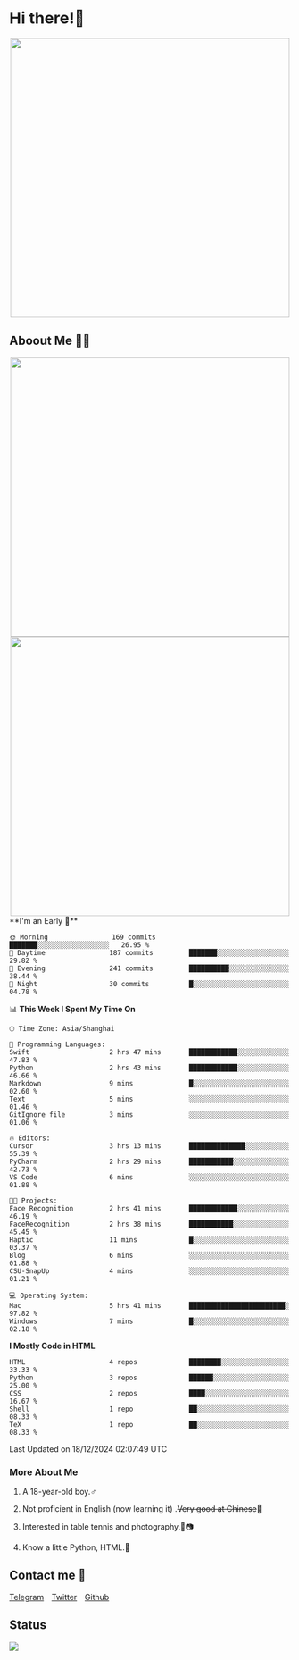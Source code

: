 # Hi there!🎉

<div align=center><img src="https://count.getloli.com/get/@Cicada000?theme=moebooru" width=500px></div>

## Aboout Me 👀💦

<div align=center>
<img src="https://github-readme-stats.vercel.app/api?username=Cicada000&show_icons=true&theme=tokyonight" width=500px>
<br>
<img src="https://github-readme-stats.vercel.app/api/top-langs/?username=Cicada000&show_icons=true&theme=tokyonight&layout=compact" width=500px>
</div>
<!--START_SECTION:waka-->
**I'm an Early 🐤** 

```text
🌞 Morning                169 commits         ███████░░░░░░░░░░░░░░░░░░   26.95 % 
🌆 Daytime                187 commits         ███████░░░░░░░░░░░░░░░░░░   29.82 % 
🌃 Evening                241 commits         ██████████░░░░░░░░░░░░░░░   38.44 % 
🌙 Night                  30 commits          █░░░░░░░░░░░░░░░░░░░░░░░░   04.78 % 
```


📊 **This Week I Spent My Time On** 

```text
🕑︎ Time Zone: Asia/Shanghai

💬 Programming Languages: 
Swift                    2 hrs 47 mins       ████████████░░░░░░░░░░░░░   47.83 % 
Python                   2 hrs 43 mins       ████████████░░░░░░░░░░░░░   46.66 % 
Markdown                 9 mins              █░░░░░░░░░░░░░░░░░░░░░░░░   02.60 % 
Text                     5 mins              ░░░░░░░░░░░░░░░░░░░░░░░░░   01.46 % 
GitIgnore file           3 mins              ░░░░░░░░░░░░░░░░░░░░░░░░░   01.06 % 

🔥 Editors: 
Cursor                   3 hrs 13 mins       ██████████████░░░░░░░░░░░   55.39 % 
PyCharm                  2 hrs 29 mins       ███████████░░░░░░░░░░░░░░   42.73 % 
VS Code                  6 mins              ░░░░░░░░░░░░░░░░░░░░░░░░░   01.88 % 

🐱‍💻 Projects: 
Face Recognition         2 hrs 41 mins       ████████████░░░░░░░░░░░░░   46.19 % 
FaceRecognition          2 hrs 38 mins       ███████████░░░░░░░░░░░░░░   45.45 % 
Haptic                   11 mins             █░░░░░░░░░░░░░░░░░░░░░░░░   03.37 % 
Blog                     6 mins              ░░░░░░░░░░░░░░░░░░░░░░░░░   01.88 % 
CSU-SnapUp               4 mins              ░░░░░░░░░░░░░░░░░░░░░░░░░   01.21 % 

💻 Operating System: 
Mac                      5 hrs 41 mins       ████████████████████████░   97.82 % 
Windows                  7 mins              █░░░░░░░░░░░░░░░░░░░░░░░░   02.18 % 
```

**I Mostly Code in HTML** 

```text
HTML                     4 repos             ████████░░░░░░░░░░░░░░░░░   33.33 % 
Python                   3 repos             ██████░░░░░░░░░░░░░░░░░░░   25.00 % 
CSS                      2 repos             ████░░░░░░░░░░░░░░░░░░░░░   16.67 % 
Shell                    1 repo              ██░░░░░░░░░░░░░░░░░░░░░░░   08.33 % 
TeX                      1 repo              ██░░░░░░░░░░░░░░░░░░░░░░░   08.33 % 
```




 Last Updated on 18/12/2024 02:07:49 UTC
<!--END_SECTION:waka-->

### More About Me

1. A 18-year-old boy.♂

2. Not proficient in English (now learning it) .~~Very good at Chinese~~🤣

3. Interested in table tennis and photography.🏓📷

4. Know a little Python, HTML.🐍


## Contact me 💬

[Telegram](https://t.me/CicadaLYW)&emsp;[Twitter](https://twitter.com/Cicada0001)&emsp;[Github](https://github.com/Cicada000)

## Status
<img src="https://weather-icon.journeyad.repl.co/@hangzhou?v=1" align="left">







